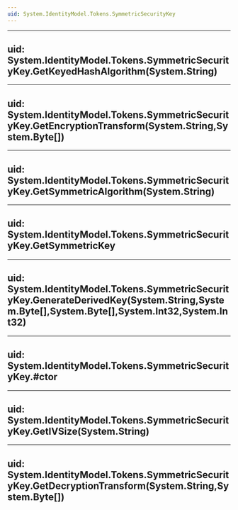 ```yaml
---
uid: System.IdentityModel.Tokens.SymmetricSecurityKey
---
```


---
uid: System.IdentityModel.Tokens.SymmetricSecurityKey.GetKeyedHashAlgorithm(System.String)
---

---
uid: System.IdentityModel.Tokens.SymmetricSecurityKey.GetEncryptionTransform(System.String,System.Byte[])
---

---
uid: System.IdentityModel.Tokens.SymmetricSecurityKey.GetSymmetricAlgorithm(System.String)
---

---
uid: System.IdentityModel.Tokens.SymmetricSecurityKey.GetSymmetricKey
---

---
uid: System.IdentityModel.Tokens.SymmetricSecurityKey.GenerateDerivedKey(System.String,System.Byte[],System.Byte[],System.Int32,System.Int32)
---

---
uid: System.IdentityModel.Tokens.SymmetricSecurityKey.#ctor
---

---
uid: System.IdentityModel.Tokens.SymmetricSecurityKey.GetIVSize(System.String)
---

---
uid: System.IdentityModel.Tokens.SymmetricSecurityKey.GetDecryptionTransform(System.String,System.Byte[])
---
